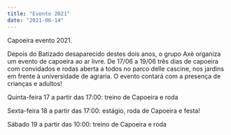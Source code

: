 ```yaml
---
title: "Evento 2021"
date: "2021-06-14"
---
```


Capoeira evento 2021.

Depois do Batizado desaparecido destes dois anos, o grupo Axè organiza um evento de capoeira ao ar livre.
De 17/06 a 19/06 três dias de capoeira com convidados e rodas aberta a todos no parco delle cascine, nos jardins em frente à universidade de agraria.
O evento contará com a presença de crianças e adultos!

Quinta-feira 17 a partir das 17:00: treino de Capoeira e roda

Sexta-feira 18 a partir das 17:00: estágio, roda de Capoeira e festa!

Sábado 19 a partir das 10:00: treino de Capoeira e roda
